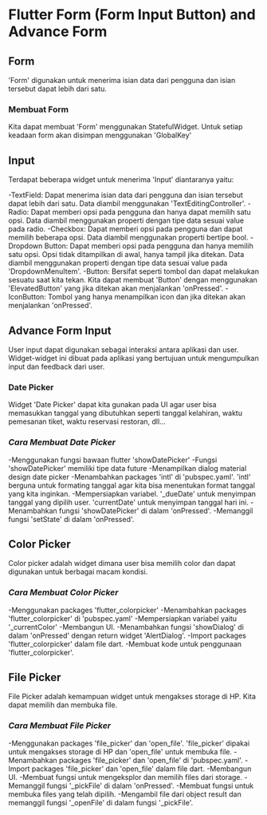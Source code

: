 # Flutter Form (Form Input Button) and Advance Form

## Form
'Form' digunakan untuk menerima isian data dari pengguna dan isian tersebut dapat lebih dari satu. 

### Membuat Form
Kita dapat membuat 'Form' menggunakan StatefulWidget. Untuk setiap keadaan form akan disimpan menggunakan 'GlobalKey<FormState>'

## Input
Terdapat beberapa widget untuk menerima 'Input' diantaranya yaitu:

-TextField: Dapat menerima isian data dari pengguna dan isian tersebut dapat lebih dari satu. Data diambil menggunakan 'TextEditingController'.
-Radio: Dapat memberi opsi pada pengguna dan hanya dapat memilih satu opsi. Data diambil menggunakan properti dengan tipe data sesuai value pada radio.
-Checkbox: Dapat memberi opsi pada pengguna dan dapat memilih beberapa opsi. Data diambil menggunakan properti bertipe bool.
-Dropdown Button: Dapat memberi opsi pada pengguna dan hanya memilih satu opsi. Opsi tidak ditampilkan di awal, hanya tampil jika ditekan. Data diambil menggunakan properti dengan tipe data sesuai value pada 'DropdownMenuItem'.
-Button: Bersifat seperti tombol dan dapat melakukan sesuatu saat kita tekan. Kita dapat membuat 'Button' dengan menggunakan 'ElevatedButton' yang jika ditekan akan menjalankan 'onPressed'.
-IconButton: Tombol yang hanya menampilkan icon dan jika ditekan akan menjalankan 'onPressed'.

## Advance Form Input
User input dapat digunakan sebagai interaksi antara aplikasi dan user. Widget-widget ini dibuat pada aplikasi yang bertujuan untuk mengumpulkan input dan feedback dari user.

### Date Picker
Widget 'Date Picker' dapat kita gunakan pada UI agar user bisa memasukkan tanggal yang dibutuhkan seperti tanggal kelahiran, waktu pemesanan tiket, waktu reservasi restoran, dll...

### _Cara Membuat Date Picker_
-Menggunakan fungsi bawaan flutter 'showDatePicker'
-Fungsi 'showDatePicker' memiliki tipe data future
-Menampilkan dialog material design date picker 
-Menambahkan packages 'intl' di 'pubspec.yaml'. 'intl' berguna untuk formating tanggal agar kita bisa menentukan format tanggal yang kita inginkan.
-Mempersiapkan variabel. '_dueDate' untuk menyimpan tanggal yang dipilih user. 'currentDate' untuk menyimpan tanggal hari ini.
-Menambahkan fungsi 'showDatePicker' di dalam 'onPressed'.
-Memanggil fungsi 'setState' di dalam 'onPressed'.

## Color Picker
Color picker adalah widget dimana user bisa memilih color dan dapat digunakan untuk berbagai macam kondisi.

### _Cara Membuat Color Picker_
-Menggunakan packages 'flutter_colorpicker'
-Menambahkan packages 'flutter_colorpicker' di 'pubspec.yaml'
-Mempersiapkan variabel yaitu '_currentColor'
-Membangun UI.
-Menambahkan fungsi 'showDialog' di dalam 'onPressed' dengan return widget 'AlertDialog'.
-Import packages 'flutter_colorpicker' dalam file dart.
-Membuat kode untuk penggunaan 'flutter_colorpicker'.

## File Picker
File Picker adalah kemampuan widget untuk mengakses storage di HP. Kita dapat memilih dan membuka file.

### _Cara Membuat File Picker_
-Menggunakan packages 'file_picker' dan 'open_file'. 'file_picker' dipakai untuk mengakses storage di HP dan 'open_file' untuk membuka file.
-Menambahkan packages 'file_picker' dan 'open_file' di 'pubspec.yaml'.
-Import packages 'file_picker' dan 'open_file' dalam file dart.
-Membangun UI.
-Membuat fungsi untuk mengeksplor dan memilih files dari storage.
-Memanggil fungsi '_pickFile' di dalam 'onPressed'.
-Membuat fungsi untuk membuka files yang telah dipilih.
-Mengambil file dari object result dan memanggil fungsi '_openFile' di dalam fungsi '_pickFile'.





